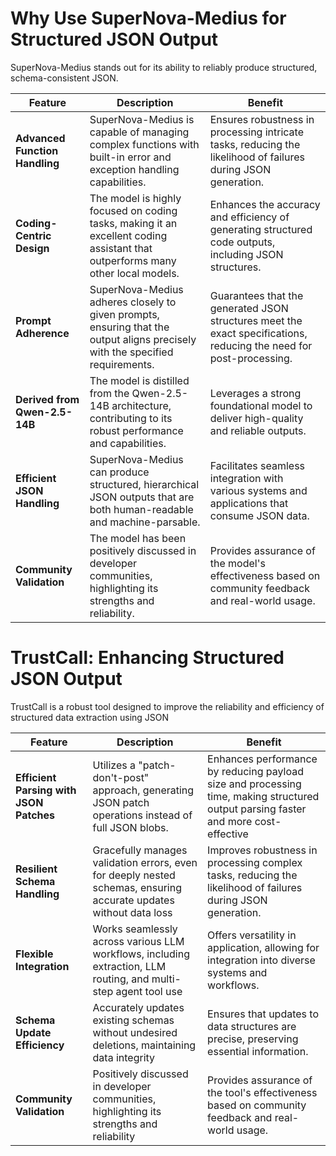 #  Why Use SuperNova-Medius for Structured JSON Output

SuperNova-Medius stands out for its ability to reliably produce structured, schema-consistent JSON. 

| **Feature**                  | **Description**                                                                                                                                                      | **Benefit**                                                                                                                          |
|------------------------------|----------------------------------------------------------------------------------------------------------------------------------------------------------------------|--------------------------------------------------------------------------------------------------------------------------------------|
| **Advanced Function Handling** | SuperNova-Medius is capable of managing complex functions with built-in error and exception handling capabilities.                                                   | Ensures robustness in processing intricate tasks, reducing the likelihood of failures during JSON generation.                        |
| **Coding-Centric Design**     | The model is highly focused on coding tasks, making it an excellent coding assistant that outperforms many other local models.                                       | Enhances the accuracy and efficiency of generating structured code outputs, including JSON structures.                               |
| **Prompt Adherence**          | SuperNova-Medius adheres closely to given prompts, ensuring that the output aligns precisely with the specified requirements.                                       | Guarantees that the generated JSON structures meet the exact specifications, reducing the need for post-processing.                  |
| **Derived from Qwen-2.5-14B** | The model is distilled from the Qwen-2.5-14B architecture, contributing to its robust performance and capabilities.                                                  | Leverages a strong foundational model to deliver high-quality and reliable outputs.                                                  |
| **Efficient JSON Handling**   | SuperNova-Medius can produce structured, hierarchical JSON outputs that are both human-readable and machine-parsable.                                               | Facilitates seamless integration with various systems and applications that consume JSON data.                                       |
| **Community Validation**      | The model has been positively discussed in developer communities, highlighting its strengths and reliability.                                                       | Provides assurance of the model's effectiveness based on community feedback and real-world usage.                                   |




#  TrustCall: Enhancing Structured JSON Output

TrustCall is a robust tool designed to improve the reliability and efficiency of structured data extraction using JSON

| **Feature**                             | **Description**                                                                                                                                                                                                                      | **Benefit**                                                                                                                                                 |
|-----------------------------------------|--------------------------------------------------------------------------------------------------------------------------------------------------------------------------------------------------------------------------------------|--------------------------------------------------------------------------------------------------------------------------------------------------------------|
| **Efficient Parsing with JSON Patches** | Utilizes a "patch-don't-post" approach, generating JSON patch operations instead of full JSON blobs.  | Enhances performance by reducing payload size and processing time, making structured output parsing faster and more cost-effective|
| **Resilient Schema Handling**           | Gracefully manages validation errors, even for deeply nested schemas, ensuring accurate updates without data loss | Improves robustness in processing complex tasks, reducing the likelihood of failures during JSON generation. |
| **Flexible Integration**                | Works seamlessly across various LLM workflows, including extraction, LLM routing, and multi-step agent tool use | Offers versatility in application, allowing for integration into diverse systems and workflows. |
| **Schema Update Efficiency**            | Accurately updates existing schemas without undesired deletions, maintaining data integrity | Ensures that updates to data structures are precise, preserving essential information. |
| **Community Validation**                | Positively discussed in developer communities, highlighting its strengths and reliability | Provides assurance of the tool's effectiveness based on community feedback and real-world usage. |
